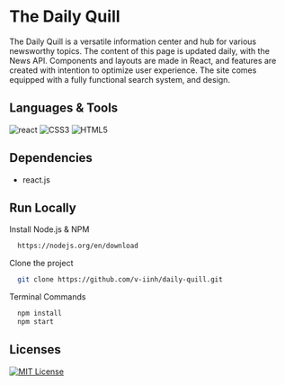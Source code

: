 # The Daily Quill

The Daily Quill is a versatile information center and hub for various newsworthy topics. The content of this page is updated daily, with the News API. Components and layouts are made in React, and features are created with intention to optimize user experience. The site comes equipped with a fully functional search system, and design.

## Languages & Tools

![react](https://img.shields.io/badge/react-61DBFB?style=for-the-badge&logo=react&logoColor=black)
![CSS3](https://img.shields.io/badge/css3-%231572B6.svg?style=for-the-badge&logo=css3&logoColor=white)
![HTML5](https://img.shields.io/badge/html5-%23E34F26.svg?style=for-the-badge&logo=html5&logoColor=white)

## Dependencies

- react.js

## Run Locally

Install Node.js & NPM

```bash
  https://nodejs.org/en/download
```

Clone the project

```bash
  git clone https://github.com/v-iinh/daily-quill.git
```

Terminal Commands

```bash
  npm install
  npm start
```

## Licenses

[![MIT License](https://img.shields.io/badge/License-MIT-green.svg)](https://choosealicense.com/licenses/mit/)
